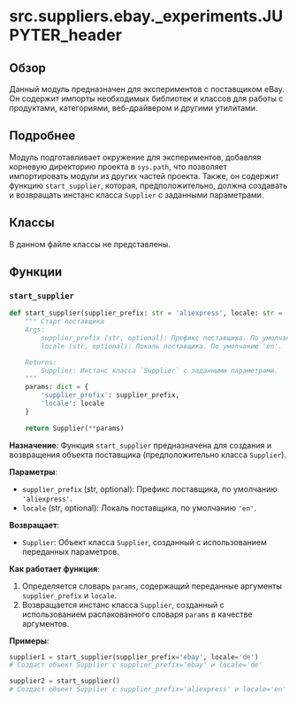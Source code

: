 # src.suppliers.ebay.\_experiments.JUPYTER_header

## Обзор

Данный модуль предназначен для экспериментов с поставщиком eBay. Он содержит импорты необходимых библиотек и классов для работы с продуктами, категориями, веб-драйвером и другими утилитами.

## Подробнее

Модуль подготавливает окружение для экспериментов, добавляя корневую директорию проекта в `sys.path`, что позволяет импортировать модули из других частей проекта. Также, он содержит функцию `start_supplier`, которая, предположительно, должна создавать и возвращать инстанс класса `Supplier` с заданными параметрами.

## Классы

В данном файле классы не представлены.

## Функции

### `start_supplier`

```python
def start_supplier(supplier_prefix: str = 'aliexpress', locale: str = 'en' ) -> Supplier:
    """ Старт поставщика 
    Args:
        supplier_prefix (str, optional): Префикс поставщика. По умолчанию 'aliexpress'.
        locale (str, optional): Локаль поставщика. По умолчанию 'en'.

    Returns:
        Supplier: Инстанс класса `Supplier` с заданными параметрами.
    """
    params: dict = {
        'supplier_prefix': supplier_prefix,
        'locale': locale
    }
    
    return Supplier(**params)
```

**Назначение**: Функция `start_supplier` предназначена для создания и возвращения объекта поставщика (предположительно класса `Supplier`).

**Параметры**:
- `supplier_prefix` (str, optional): Префикс поставщика, по умолчанию `'aliexpress'`.
- `locale` (str, optional): Локаль поставщика, по умолчанию `'en'`.

**Возвращает**:
- `Supplier`: Объект класса `Supplier`, созданный с использованием переданных параметров.

**Как работает функция**:
1. Определяется словарь `params`, содержащий переданные аргументы `supplier_prefix` и `locale`.
2. Возвращается инстанс класса `Supplier`, созданный с использованием распакованного словаря `params` в качестве аргументов.

**Примеры**:

```python
supplier1 = start_supplier(supplier_prefix='ebay', locale='de')
# Создаст объект Supplier с supplier_prefix='ebay' и locale='de'

supplier2 = start_supplier()
# Создаст объект Supplier с supplier_prefix='aliexpress' и locale='en' (значения по умолчанию)